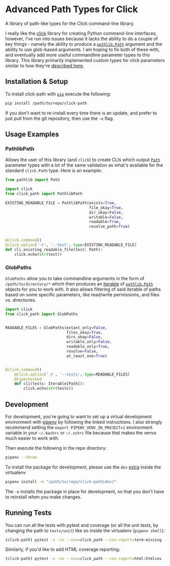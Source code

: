 # Advanced Path Types for Click

A library of path-like types for the Click command-line library.

I really like the [click](https://click.palletsprojects.com/) library for creating Python command-line interfaces, however, I've run into issues because it lacks the ability to do a couple of key things - namely the ability to produce a [`pathlib.Path`](https://docs.python.org/3/library/pathlib.html) argument and the ability to use glob-based arguments. I am hoping to fix both of these with, and eventually add more useful commandline parameter types to this library. This library primarily implemented custom types for click parameters similar to how they're [described here](https://click.palletsprojects.com/en/7.x/parameters/#implementing-custom-types).

## Installation & Setup

To install click-path with [`pip`](https://pip.pypa.io/en/stable/) execute the following:

```bash
pip install /path/to/repo/click-path
```

If you don't want to re-install every time there is an update, and prefer to just pull from the git repository, then use the `-e` flag.

## Usage Examples

### PathlibPath

Allows the user of this library (and `click`) to create CLIs which output [`Path`](https://docs.python.org/3/library/pathlib.html#module-pathlib) parameter types with a lot of the same validation as what's available for the standard `click.Path` type. Here is an example:

```python
from pathlib import Path

import click
from click_path import PathlibPath

EXISTING_READABLE_FILE = PathlibPath(exists=True,
                                     file_okay=True,
                                     dir_okay=False,
                                     writable=False,
                                     readable=True,
                                     resolve_path=True)


@click.command()
@click.option('-t', '--test', type=EXISTING_READABLE_FILE)
def cli_existing_readable_file(test: Path):
    click.echo(str(test))
```

### GlobPaths

`GlobPaths` allow you to take commandline arguments in the form of `/path/to/directory/*` which then produces an [iterable](https://docs.python.org/3/glossary.html#term-iterable) of [`pathlib.Path`](https://docs.python.org/3/library/pathlib.html#module-pathlib) objects for you to work with. It also allows filtering of said iterable of paths based on some specific parameters, like read/write permissions, and files vs. directories.

```python
import click
from click_path import GlobPaths


READABLE_FILES = GlobPaths(extant_only=False,
                           files_okay=True,
                           dirs_okay=False,
                           writable_only=False,
                           readable_only=True,
                           resolve=False,
                           at_least_one=True)


@click.command()
    @click.option('-t', '--tests', type=READABLE_FILES)
    @typechecked
    def cli(tests: Iterable[Path]):
        click.echo(str(tests))
```

## Development

For development, you're going to want to set up a virtual development environment with [pipenv](https://github.com/pypa/pipenv) by following the linked instructions. I also strongly recommend setting the `export PIPENV_VENV_IN_PROJECT=1` environment variable in your `~/.bashrc` or `~/.zshrc` file because that makes the venvs much easier to work with.

Then execute the following in the repo directory:

```bash
pipenv --three
```

To install the package for development, please use the `dev` [extra](https://setuptools.readthedocs.io/en/latest/setuptools.html#declaring-extras-optional-features-with-their-own-dependencies) inside the virtualenv

```bash
pipenv install -e "/path/to/repo/click-path[dev]"
```

The `-e` installs the package in place for development, so that you don't have to reinstall when you make changes.

## Running Tests

You can run all the tests with pytest and coverage (or all the unit tests, by changing the path to `tests/unit`) like so inside the virtualenv (`pipenv shell`):

```bash
(click-path) pytest -s -vv --cov=click_path --cov-report=term-missing --cov-branch tests
```

Similarly, if you'd like to add HTML coverage reporting:

```bash
(click-path) pytest -s -vv --cov=click_path --cov-report=html:htmlcov --cov-report=term-missing --cov-branch tests
```